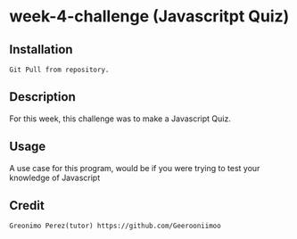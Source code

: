 # week-4-challenge (Javascritpt Quiz)

## Installation
    Git Pull from repository.

## Description

For this week, this challenge was to make a Javascript Quiz.

## Usage

A use case for this program, would be if you were trying to test your knowledge of Javascript

## Credit

    Greonimo Perez(tutor) https://github.com/Geerooniimoo